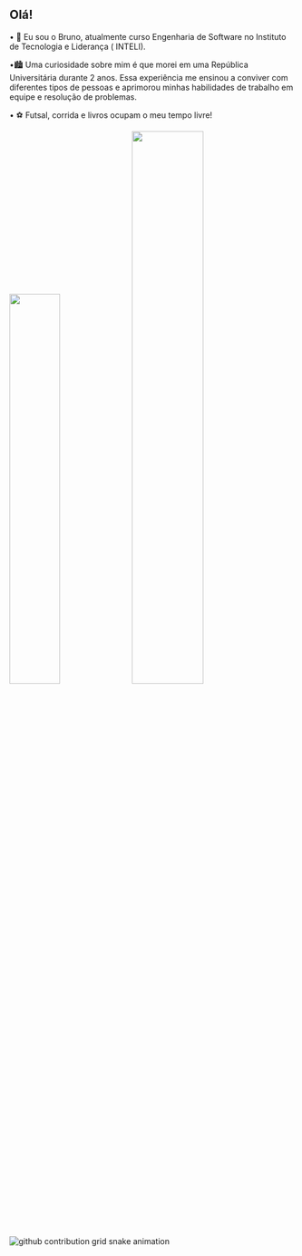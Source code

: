 ## Olá!

• 🎒 Eu sou o Bruno, atualmente curso Engenharia de Software no Instituto de Tecnologia e Liderança ( INTELI).

•🏙️ Uma curiosidade sobre mim é que morei em uma República Universitária durante 2 anos. Essa experiência me ensinou a conviver com diferentes tipos de pessoas e aprimorou minhas habilidades de trabalho em equipe e resolução de problemas.

• ⚽ Futsal, corrida e livros ocupam o meu tempo livre!

<div>
  <img width="42%" src="https://github-readme-stats.vercel.app/api?username=BrunoFrossard&show_icons=true&theme=dark&include_all_commits=true&count_private=true"/>
  <img width="50%" src="https://github-readme-stats.vercel.app/api/top-langs/?username=BrunoFrossard&layout=compact&langs_count=16&theme=dark"/>
</div>

<picture>
  <source media="(prefers-color-scheme: dark)" srcset="https://raw.githubusercontent.com/BrunoFrossard/BrunoFrossard/output/github-contribution-grid-snake-dark.svg">
  <source media="(prefers-color-scheme: dark)" srcset="https://raw.githubusercontent.com/BrunoFrossard/BrunoFrossard/output/github-contribution-grid-snake-dark.svg">
  <img alt="github contribution grid snake animation" src="https://raw.githubusercontent.com/BrunoFrossard/BrunoFrossard/output/github-contribution-grid-snake.svg">
</picture>


  
